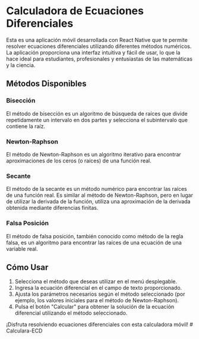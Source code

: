# Calculadora de Ecuaciones Diferenciales

Esta es una aplicación móvil desarrollada con React Native que te permite resolver ecuaciones diferenciales utilizando diferentes métodos numéricos. La aplicación proporciona una interfaz intuitiva y fácil de usar, lo que la hace ideal para estudiantes, profesionales y entusiastas de las matemáticas y la ciencia.

## Métodos Disponibles

### Bisección

El método de bisección es un algoritmo de búsqueda de raíces que divide repetidamente un intervalo en dos partes y selecciona el subintervalo que contiene la raíz.

### Newton-Raphson

El método de Newton-Raphson es un algoritmo iterativo para encontrar aproximaciones de los ceros (o raíces) de una función real.

### Secante

El método de la secante es un método numérico para encontrar las raíces de una función real. Es similar al método de Newton-Raphson, pero en lugar de utilizar la derivada de la función, utiliza una aproximación de la derivada obtenida mediante diferencias finitas.

### Falsa Posición

El método de falsa posición, también conocido como método de la regla falsa, es un algoritmo para encontrar las raíces de una ecuación de una variable real.

## Cómo Usar

1. Selecciona el método que deseas utilizar en el menú desplegable.
2. Ingresa la ecuación diferencial en el campo de texto proporcionado.
3. Ajusta los parámetros necesarios según el método seleccionado (por ejemplo, los valores iniciales para el método de Newton-Raphson).
4. Pulsa el botón "Calcular" para obtener la solución de la ecuación diferencial utilizando el método seleccionado.

¡Disfruta resolviendo ecuaciones diferenciales con esta calculadora móvil!
#   C a l c u l a r a - E C D  
 